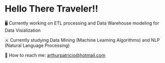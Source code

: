 # Hello There Traveler!!

🖥 Currently working on ETL processing and Data Warehouse modeling for Data Visialization <br />

⚔ Currently studying Data Mining (Machine Learning Algorithms) and NLP (Natural Language Processing) <br />

📧 How to reach me: <arthurpatricio@hotmail.com>
